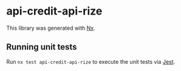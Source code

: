 # api-credit-api-rize

This library was generated with [Nx](https://nx.dev).

## Running unit tests

Run `nx test api-credit-api-rize` to execute the unit tests via [Jest](https://jestjs.io).
